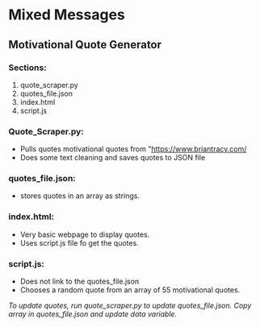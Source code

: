 # Mixed Messages
## Motivational Quote Generator

### Sections:

1. quote_scraper.py
2. quotes_file.json
3. index.html
4. script.js


### Quote_Scraper.py:
- Pulls quotes motivational quotes from "https://www.briantracy.com/
- Does some text cleaning and saves quotes to JSON file

### quotes_file.json:
- stores quotes in an array as strings.

### index.html:
- Very basic webpage to display quotes.
- Uses script.js file fo get the quotes.

### script.js:
- Does not link to the quotes_file.json
- Chooses a random quote from an array of 55 motivational quotes.

*To update quotes, run quote_scraper.py to update quotes_file.json. Copy array in quotes_file.json
and update data variable.*